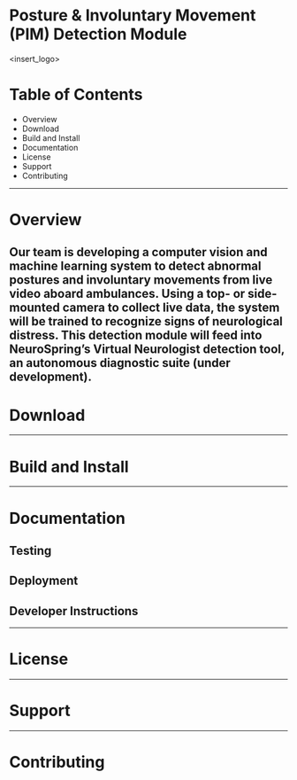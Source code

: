 # Posture & Involuntary Movement (PIM) Detection Module
<insert_logo>

# Table of Contents
- Overview
- Download
- Build and Install
- Documentation
- License
- Support
- Contributing
--- 
# Overview
Our team is developing a computer vision and machine learning system to detect abnormal postures and involuntary movements from live video aboard ambulances. Using a top- or side-mounted camera to collect live data, the system will be trained to recognize signs of neurological distress. This detection module will feed into NeuroSpring’s Virtual Neurologist detection tool, an autonomous diagnostic suite (under development).
--- 
# Download

--- 
# Build and Install

--- 
# Documentation
## Testing
## Deployment
## Developer Instructions
--- 
# License

--- 
# Support

--- 
# Contributing
